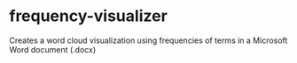 # frequency-visualizer
Creates a word cloud visualization using frequencies of terms in a Microsoft Word document (.docx)
